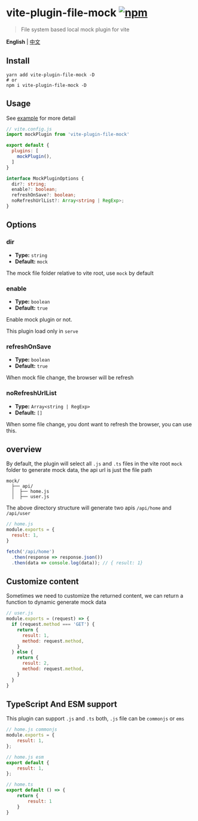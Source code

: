 # vite-plugin-file-mock [![npm](https://img.shields.io/npm/v/vite-plugin-file-mock.svg)](https://npmjs.com/package/vite-plugin-file-mock)

> File system based local mock plugin for vite

**English** | [中文](./README.zh_CN.md)

## Install
```shell
yarn add vite-plugin-file-mock -D
# or
npm i vite-plugin-file-mock -D
```

## Usage

See [example](./example/) for more detail

```js
// vite.config.js
import mockPlugin from 'vite-plugin-file-mock'

export default {
  plugins: [
    mockPlugin(),
  ]
}
```

```ts
interface MockPluginOptions {
  dir?: string;
  enable?: boolean;
  refreshOnSave?: boolean;
  noRefreshUrlList?: Array<string | RegExp>;
}
```
## Options
### dir
- **Type:** `string`
- **Default:** `mock`

The mock file folder relative to vite root, use `mock` by default

### enable
- **Type:** `boolean`
- **Default:** `true`

Enable mock plugin or not.

This plugin load only in `serve`

### refreshOnSave
- **Type:** `boolean`
- **Default:** `true`

When mock file change, the browser will be refresh

### noRefreshUrlList

-   **Type:** `Array<string | RegExp>`
-   **Default:** `[]`

When some file change, you dont want to refresh the browser, you can use this.

## overview

By default, the plugin will select all `.js` and `.ts` files in the vite root `mock` folder to generate mock data, the api url is just the file path

```
mock/
  ├── api/
  │  ├── home.js
  │  ├── user.js
```
The above directory structure will generate two apis `/api/home` and `/api/user`

```js
// home.js
module.exports = {
  result: 1,
}
```
```js
fetch('/api/home')
  .then(response => response.json())
  .then(data => console.log(data)); // { result: 1}
```

## Customize content
Sometimes we need to customize the returned content, we can return a function to dynamic generate mock data
```js
// user.js
module.exports = (request) => {
  if (request.method === 'GET') {
    return {
      result: 1,
      method: request.method,
    }
  } else {
    return {
      result: 2,
      method: request.method,
    }
  }
}
```

## TypeScript And ESM support

This plugin can support `.js` and `.ts` both, `.js` file can be `commonjs` or `ems`

```js
// home.js commonjs
module.exports = {
    result: 1,
};
```

```js
// home.js esm
export default {
    result: 1,
};
```

```js
// home.ts
export default () => {
    return {
        result: 1
    }
}
```
